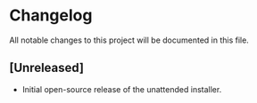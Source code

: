 # Changelog

All notable changes to this project will be documented in this file.

## [Unreleased]
- Initial open-source release of the unattended installer.
